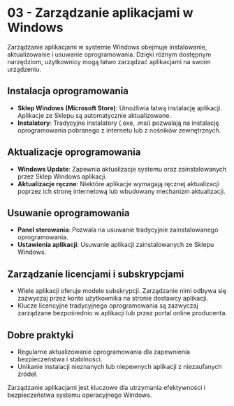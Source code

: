 
# 03 - Zarządzanie aplikacjami w Windows

Zarządzanie aplikacjami w systemie Windows obejmuje instalowanie, aktualizowanie i usuwanie oprogramowania. Dzięki różnym dostępnym narzędziom, użytkownicy mogą łatwo zarządzać aplikacjami na swoim urządzeniu.

## Instalacja oprogramowania

- **Sklep Windows (Microsoft Store)**: Umożliwia łatwą instalację aplikacji. Aplikacje ze Sklepu są automatycznie aktualizowane.
- **Instalatory**: Tradycyjne instalatory (.exe, .msi) pozwalają na instalację oprogramowania pobranego z internetu lub z nośników zewnętrznych.

## Aktualizacje oprogramowania

- **Windows Update**: Zapewnia aktualizacje systemu oraz zainstalowanych przez Sklep Windows aplikacji.
- **Aktualizacje ręczne**: Niektóre aplikacje wymagają ręcznej aktualizacji poprzez ich stronę internetową lub wbudowany mechanizm aktualizacji.

## Usuwanie oprogramowania

- **Panel sterowania**: Pozwala na usuwanie tradycyjnie zainstalowanego oprogramowania.
- **Ustawienia aplikacji**: Usuwanie aplikacji zainstalowanych ze Sklepu Windows.

## Zarządzanie licencjami i subskrypcjami

- Wiele aplikacji oferuje modele subskrypcji. Zarządzanie nimi odbywa się zazwyczaj przez konto użytkownika na stronie dostawcy aplikacji.
- Klucze licencyjne tradycyjnego oprogramowania są zazwyczaj zarządzane bezpośrednio w aplikacji lub przez portal online producenta.

## Dobre praktyki

- Regularne aktualizowanie oprogramowania dla zapewnienia bezpieczeństwa i stabilności.
- Unikanie instalacji nieznanych lub niepewnych aplikacji z niezaufanych źródeł.

Zarządzanie aplikacjami jest kluczowe dla utrzymania efektywności i bezpieczeństwa systemu operacyjnego Windows.
